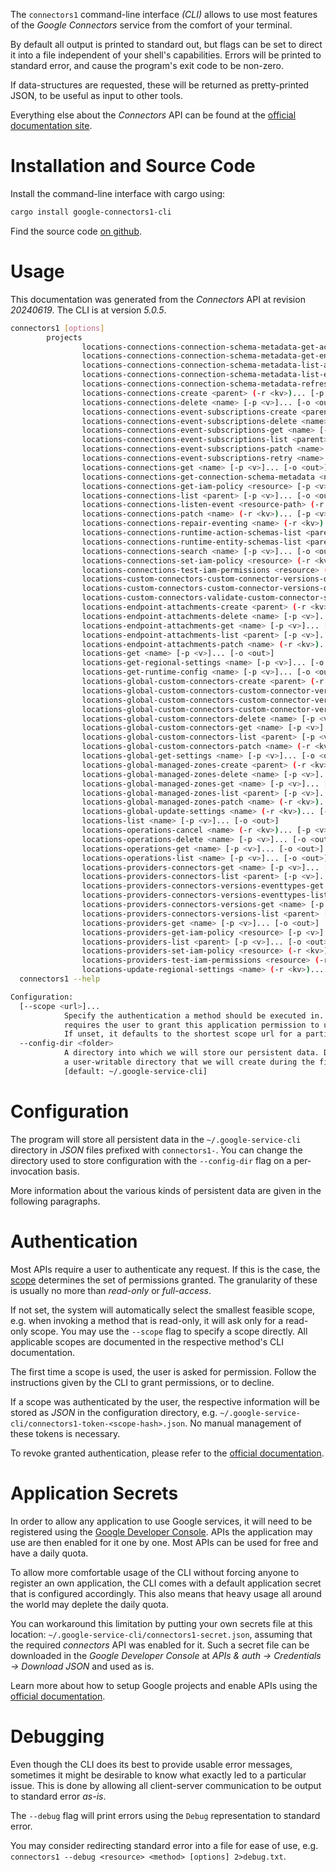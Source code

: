 <!---
DO NOT EDIT !
This file was generated automatically from 'src/generator/templates/cli/README.md.mako'
DO NOT EDIT !
-->
The `connectors1` command-line interface *(CLI)* allows to use most features of the *Google Connectors* service from the comfort of your terminal.

By default all output is printed to standard out, but flags can be set to direct it into a file independent of your shell's
capabilities. Errors will be printed to standard error, and cause the program's exit code to be non-zero.

If data-structures are requested, these will be returned as pretty-printed JSON, to be useful as input to other tools.

Everything else about the *Connectors* API can be found at the
[official documentation site](https://cloud.google.com/apigee/docs/api-platform/connectors/about-connectors).

# Installation and Source Code

Install the command-line interface with cargo using:

```bash
cargo install google-connectors1-cli
```

Find the source code [on github](https://github.com/Byron/google-apis-rs/tree/main/gen/connectors1-cli).

# Usage

This documentation was generated from the *Connectors* API at revision *20240619*. The CLI is at version *5.0.5*.

```bash
connectors1 [options]
        projects
                locations-connections-connection-schema-metadata-get-action <name> [-p <v>]... [-o <out>]
                locations-connections-connection-schema-metadata-get-entity-type <name> [-p <v>]... [-o <out>]
                locations-connections-connection-schema-metadata-list-actions <name> [-p <v>]... [-o <out>]
                locations-connections-connection-schema-metadata-list-entity-types <name> [-p <v>]... [-o <out>]
                locations-connections-connection-schema-metadata-refresh <name> (-r <kv>)... [-p <v>]... [-o <out>]
                locations-connections-create <parent> (-r <kv>)... [-p <v>]... [-o <out>]
                locations-connections-delete <name> [-p <v>]... [-o <out>]
                locations-connections-event-subscriptions-create <parent> (-r <kv>)... [-p <v>]... [-o <out>]
                locations-connections-event-subscriptions-delete <name> [-p <v>]... [-o <out>]
                locations-connections-event-subscriptions-get <name> [-p <v>]... [-o <out>]
                locations-connections-event-subscriptions-list <parent> [-p <v>]... [-o <out>]
                locations-connections-event-subscriptions-patch <name> (-r <kv>)... [-p <v>]... [-o <out>]
                locations-connections-event-subscriptions-retry <name> (-r <kv>)... [-p <v>]... [-o <out>]
                locations-connections-get <name> [-p <v>]... [-o <out>]
                locations-connections-get-connection-schema-metadata <name> [-p <v>]... [-o <out>]
                locations-connections-get-iam-policy <resource> [-p <v>]... [-o <out>]
                locations-connections-list <parent> [-p <v>]... [-o <out>]
                locations-connections-listen-event <resource-path> (-r <kv>)... [-p <v>]... [-o <out>]
                locations-connections-patch <name> (-r <kv>)... [-p <v>]... [-o <out>]
                locations-connections-repair-eventing <name> (-r <kv>)... [-p <v>]... [-o <out>]
                locations-connections-runtime-action-schemas-list <parent> [-p <v>]... [-o <out>]
                locations-connections-runtime-entity-schemas-list <parent> [-p <v>]... [-o <out>]
                locations-connections-search <name> [-p <v>]... [-o <out>]
                locations-connections-set-iam-policy <resource> (-r <kv>)... [-p <v>]... [-o <out>]
                locations-connections-test-iam-permissions <resource> (-r <kv>)... [-p <v>]... [-o <out>]
                locations-custom-connectors-custom-connector-versions-delete <name> [-p <v>]... [-o <out>]
                locations-custom-connectors-custom-connector-versions-deprecate <name> (-r <kv>)... [-p <v>]... [-o <out>]
                locations-custom-connectors-validate-custom-connector-spec <parent> (-r <kv>)... [-p <v>]... [-o <out>]
                locations-endpoint-attachments-create <parent> (-r <kv>)... [-p <v>]... [-o <out>]
                locations-endpoint-attachments-delete <name> [-p <v>]... [-o <out>]
                locations-endpoint-attachments-get <name> [-p <v>]... [-o <out>]
                locations-endpoint-attachments-list <parent> [-p <v>]... [-o <out>]
                locations-endpoint-attachments-patch <name> (-r <kv>)... [-p <v>]... [-o <out>]
                locations-get <name> [-p <v>]... [-o <out>]
                locations-get-regional-settings <name> [-p <v>]... [-o <out>]
                locations-get-runtime-config <name> [-p <v>]... [-o <out>]
                locations-global-custom-connectors-create <parent> (-r <kv>)... [-p <v>]... [-o <out>]
                locations-global-custom-connectors-custom-connector-versions-create <parent> (-r <kv>)... [-p <v>]... [-o <out>]
                locations-global-custom-connectors-custom-connector-versions-get <name> [-p <v>]... [-o <out>]
                locations-global-custom-connectors-custom-connector-versions-list <parent> [-p <v>]... [-o <out>]
                locations-global-custom-connectors-delete <name> [-p <v>]... [-o <out>]
                locations-global-custom-connectors-get <name> [-p <v>]... [-o <out>]
                locations-global-custom-connectors-list <parent> [-p <v>]... [-o <out>]
                locations-global-custom-connectors-patch <name> (-r <kv>)... [-p <v>]... [-o <out>]
                locations-global-get-settings <name> [-p <v>]... [-o <out>]
                locations-global-managed-zones-create <parent> (-r <kv>)... [-p <v>]... [-o <out>]
                locations-global-managed-zones-delete <name> [-p <v>]... [-o <out>]
                locations-global-managed-zones-get <name> [-p <v>]... [-o <out>]
                locations-global-managed-zones-list <parent> [-p <v>]... [-o <out>]
                locations-global-managed-zones-patch <name> (-r <kv>)... [-p <v>]... [-o <out>]
                locations-global-update-settings <name> (-r <kv>)... [-p <v>]... [-o <out>]
                locations-list <name> [-p <v>]... [-o <out>]
                locations-operations-cancel <name> (-r <kv>)... [-p <v>]... [-o <out>]
                locations-operations-delete <name> [-p <v>]... [-o <out>]
                locations-operations-get <name> [-p <v>]... [-o <out>]
                locations-operations-list <name> [-p <v>]... [-o <out>]
                locations-providers-connectors-get <name> [-p <v>]... [-o <out>]
                locations-providers-connectors-list <parent> [-p <v>]... [-o <out>]
                locations-providers-connectors-versions-eventtypes-get <name> [-p <v>]... [-o <out>]
                locations-providers-connectors-versions-eventtypes-list <parent> [-p <v>]... [-o <out>]
                locations-providers-connectors-versions-get <name> [-p <v>]... [-o <out>]
                locations-providers-connectors-versions-list <parent> [-p <v>]... [-o <out>]
                locations-providers-get <name> [-p <v>]... [-o <out>]
                locations-providers-get-iam-policy <resource> [-p <v>]... [-o <out>]
                locations-providers-list <parent> [-p <v>]... [-o <out>]
                locations-providers-set-iam-policy <resource> (-r <kv>)... [-p <v>]... [-o <out>]
                locations-providers-test-iam-permissions <resource> (-r <kv>)... [-p <v>]... [-o <out>]
                locations-update-regional-settings <name> (-r <kv>)... [-p <v>]... [-o <out>]
  connectors1 --help

Configuration:
  [--scope <url>]...
            Specify the authentication a method should be executed in. Each scope
            requires the user to grant this application permission to use it.
            If unset, it defaults to the shortest scope url for a particular method.
  --config-dir <folder>
            A directory into which we will store our persistent data. Defaults to
            a user-writable directory that we will create during the first invocation.
            [default: ~/.google-service-cli]

```

# Configuration

The program will store all persistent data in the `~/.google-service-cli` directory in *JSON* files prefixed with `connectors1-`.  You can change the directory used to store configuration with the `--config-dir` flag on a per-invocation basis.

More information about the various kinds of persistent data are given in the following paragraphs.

# Authentication

Most APIs require a user to authenticate any request. If this is the case, the [scope][scopes] determines the 
set of permissions granted. The granularity of these is usually no more than *read-only* or *full-access*.

If not set, the system will automatically select the smallest feasible scope, e.g. when invoking a
method that is read-only, it will ask only for a read-only scope. 
You may use the `--scope` flag to specify a scope directly. 
All applicable scopes are documented in the respective method's CLI documentation.

The first time a scope is used, the user is asked for permission. Follow the instructions given 
by the CLI to grant permissions, or to decline.

If a scope was authenticated by the user, the respective information will be stored as *JSON* in the configuration
directory, e.g. `~/.google-service-cli/connectors1-token-<scope-hash>.json`. No manual management of these tokens
is necessary.

To revoke granted authentication, please refer to the [official documentation][revoke-access].

# Application Secrets

In order to allow any application to use Google services, it will need to be registered using the 
[Google Developer Console][google-dev-console]. APIs the application may use are then enabled for it
one by one. Most APIs can be used for free and have a daily quota.

To allow more comfortable usage of the CLI without forcing anyone to register an own application, the CLI
comes with a default application secret that is configured accordingly. This also means that heavy usage
all around the world may deplete the daily quota.

You can workaround this limitation by putting your own secrets file at this location: 
`~/.google-service-cli/connectors1-secret.json`, assuming that the required *connectors* API 
was enabled for it. Such a secret file can be downloaded in the *Google Developer Console* at 
*APIs & auth -> Credentials -> Download JSON* and used as is.

Learn more about how to setup Google projects and enable APIs using the [official documentation][google-project-new].


# Debugging

Even though the CLI does its best to provide usable error messages, sometimes it might be desirable to know
what exactly led to a particular issue. This is done by allowing all client-server communication to be 
output to standard error *as-is*.

The `--debug` flag will print errors using the `Debug` representation to standard error.

You may consider redirecting standard error into a file for ease of use, e.g. `connectors1 --debug <resource> <method> [options] 2>debug.txt`.


[scopes]: https://developers.google.com/+/api/oauth#scopes
[revoke-access]: http://webapps.stackexchange.com/a/30849
[google-dev-console]: https://console.developers.google.com/
[google-project-new]: https://developers.google.com/console/help/new/

